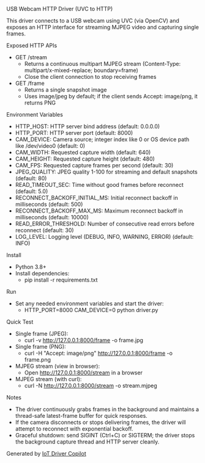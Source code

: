 USB Webcam HTTP Driver (UVC to HTTP)

This driver connects to a USB webcam using UVC (via OpenCV) and exposes an HTTP interface for streaming MJPEG video and capturing single frames.

Exposed HTTP APIs
- GET /stream
  - Returns a continuous multipart MJPEG stream (Content-Type: multipart/x-mixed-replace; boundary=frame)
  - Close the client connection to stop receiving frames
- GET /frame
  - Returns a single snapshot image
  - Uses image/jpeg by default; if the client sends Accept: image/png, it returns PNG

Environment Variables
- HTTP_HOST: HTTP server bind address (default: 0.0.0.0)
- HTTP_PORT: HTTP server port (default: 8000)
- CAM_DEVICE: Camera source; integer index like 0 or OS device path like /dev/video0 (default: 0)
- CAM_WIDTH: Requested capture width (default: 640)
- CAM_HEIGHT: Requested capture height (default: 480)
- CAM_FPS: Requested capture frames per second (default: 30)
- JPEG_QUALITY: JPEG quality 1-100 for streaming and default snapshots (default: 80)
- READ_TIMEOUT_SEC: Time without good frames before reconnect (default: 5.0)
- RECONNECT_BACKOFF_INITIAL_MS: Initial reconnect backoff in milliseconds (default: 500)
- RECONNECT_BACKOFF_MAX_MS: Maximum reconnect backoff in milliseconds (default: 10000)
- READ_ERROR_THRESHOLD: Number of consecutive read errors before reconnect (default: 30)
- LOG_LEVEL: Logging level (DEBUG, INFO, WARNING, ERROR) (default: INFO)

Install
- Python 3.8+
- Install dependencies:
  - pip install -r requirements.txt

Run
- Set any needed environment variables and start the driver:
  - HTTP_PORT=8000 CAM_DEVICE=0 python driver.py

Quick Test
- Single frame (JPEG):
  - curl -v http://127.0.0.1:8000/frame -o frame.jpg
- Single frame (PNG):
  - curl -H "Accept: image/png" http://127.0.0.1:8000/frame -o frame.png
- MJPEG stream (view in browser):
  - Open http://127.0.0.1:8000/stream in a browser
- MJPEG stream (with curl):
  - curl -N http://127.0.0.1:8000/stream -o stream.mjpeg

Notes
- The driver continuously grabs frames in the background and maintains a thread-safe latest-frame buffer for quick responses.
- If the camera disconnects or stops delivering frames, the driver will attempt to reconnect with exponential backoff.
- Graceful shutdown: send SIGINT (Ctrl+C) or SIGTERM; the driver stops the background capture thread and HTTP server cleanly.

Generated by [IoT Driver Copilot](https://copilot.test.shifu.dev/)
